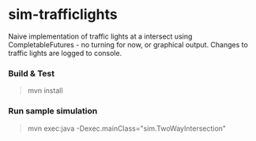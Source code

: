 # sim-trafficlights

Naive implementation of traffic lights at a intersect using CompletableFutures - no turning for now, or graphical output. Changes to traffic lights are logged to console.

### Build & Test

> mvn install

### Run sample simulation 
> mvn exec:java -Dexec.mainClass="sim.TwoWayIntersection" 
